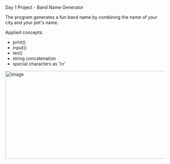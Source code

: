Day 1 Project - Band Name Generator

The program generates a fun band name by combining the name of your city and your pet's name.

Applied concepts:

- print()
- input()
- len()
- string concatenation
- special characters as '\n'

<img width="776" height="277" alt="image" src="https://github.com/user-attachments/assets/3ed18bd8-4cff-4dab-a0bd-e2d90664ebaf" />

